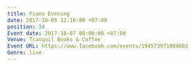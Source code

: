 ```yaml
---
title: Piano Evening
date: 2017-10-05 12:16:00 +07:00
position: 34
Event date: 2017-10-07 00:00:00 +07:00
Venue: Tranquil Books & Coffee
Event URL: https://www.facebook.com/events/194573971084683
Genre: live
---
```


